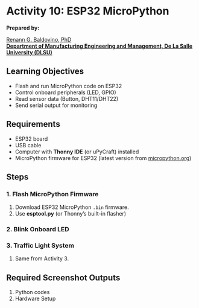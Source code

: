 # Activity 10: ESP32 MicroPython  

**Prepared by:**  

[Renann G. Baldovino, PhD](https://www.dlsu.edu.ph/colleges/gcoe/academic-departments/manufacturing-engineering-management/faculty-profile/renann-baldovino/)  
**[Department of Manufacturing Engineering and Management, De La Salle University (DLSU)](https://www.dlsu.edu.ph/colleges/gcoe/academic-departments/manufacturing-engineering-management/)**

## Learning Objectives  
- Flash and run MicroPython code on ESP32  
- Control onboard peripherals (LED, GPIO)  
- Read sensor data (Button, DHT11/DHT22)  
- Send serial output for monitoring  

## Requirements  
- ESP32 board  
- USB cable  
- Computer with **Thonny IDE** (or uPyCraft) installed  
- MicroPython firmware for ESP32 (latest version from [micropython.org](https://micropython.org/download/esp32/))  

## Steps  

### 1. Flash MicroPython Firmware  
1. Download ESP32 MicroPython `.bin` firmware.  
2. Use **esptool.py** (or Thonny’s built-in flasher)

### 2. Blink Onboard LED  

### 3. Traffic Light System  
1. Same from Activity 3.

## Required Screenshot Outputs
1. Python codes
2. Hardware Setup
